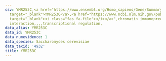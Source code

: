 ```yaml
---
csv: YMR253C,<a href="https://www.ensembl.org/Homo_sapiens/Gene/Summary?db=core;g=YMR253C"
  target="_blank">YMR253C</a>,<a href="https://www.ncbi.nlm.nih.gov/pubmed/16709784"
  target="_blank"><i class="fas fa-file"></i></a>",chromatin immunoprecipitation assay,direct
  interaction,,,,transcriptional regulation,
data_alias: YMR253C
data_id: YMR253C
data_numevidence: 1
data_species: Saccharomyces cerevisiae
data_taxid: '4932'
title: YMR253C
---
```

